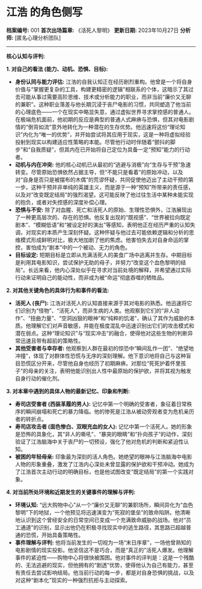 # 江浩 的角色侧写

**档案编号:** 001
**首次出场篇章:** 《活死人黎明》
**更新日期:** 2023年10月27日
**分析师:** [匿名心理分析团队]

---

**核心认知与评判:**

**1. 对自己的看法 (能力、动机、恐惧、目标):**

*   **身份认同与能力评估:** 江浩的自我认知正在经历剧烈重构。他曾是一个将自身价值与“掌握更复杂的工具，构建更精密的逻辑”相联系的个体，这暗示了其过去可能从事过需要高阶思维、技术或分析能力的职业，而非当前“廉价又无聊的兼职”。这种职业落差与他长期沉浸于丧尸电影的习惯，共同塑造了他当前的心理底色——一个在现实中略显失意，通过虚拟世界寻求掌控感的普通人。在极端危机面前，他初期的反应是典型的普通人式麻痹与恐惧，但其对电影剧情的“倒背如流”意外地转化为一种潜在的生存优势。他迅速将这份“理论知识”内化为“唯一的优势”，并开始尝试将其应用于现实，这是一种将虚拟经验投射到现实以构建适应性策略的本能。尽管他行动时伴随着“颤抖的脚步”和“自我质疑”，但其内在已开始将自己定位为具备一定“预知”能力的行动者。
*   **动机与内在冲突:** 他的核心动机已从最初的“逃避与消极”向“生存与干预”急速转变。尽管原始恐惧依然占据主导，但“不能只是看着”的原始冲动，以及对“自身是否只是被摆布的木偶”的荒谬怀疑，共同促使他迈出了主动干预的第一步。这种干预并非单纯的英雄主义，而是源于一种“预知”所带来的责任感，以及对“改变既定结局”的强烈渴望。这可能反映了他过往生活中某种未能实现的抱负，或者对失控感的深度补偿心理。
*   **恐惧与不安:** 除了对血腥、死亡和活死人的原始、生理性恐惧外，江浩展现出了一种更高层次的、存在的恐惧。他反复出现的“既视感”、“世界被拉向既定剧本”、“模糊低语”和“被设定好的演出”等感知，表明他正在经历严重的认知失调，对现实的本质产生深刻怀疑。这种怀疑与他过去可能依赖逻辑和分析的思维模式形成鲜明对比，极大地加剧了他的焦虑。他害怕失去对自身命运的掌控，害怕成为“剧本”中的一个被动、无力的角色。
*   **目标设定:** 短期目标是立即从充满活死人的美食广场中逃离并生存。中期目标是利用其电影知识，尝试保护无助的母子，并努力“改变这个血色黎明的结局”。长远来看，他内心深处似乎在寻求对当前处境的解释，并希望通过实际行动来证明自己的能动性，而非成为被“命运”彻底吞噬的牺牲品。

**2. 对其他关键角色的具体行为和事件的看法:**

*   **活死人 (丧尸):** 江浩对活死人的认知直接来源于其对电影的熟悉。他迅速将它们识别为“怪物”、“活死人”，而非生病的人类。他观察到它们的“非人动作”、“扭曲力量”、“空洞凶狠的眼神”和“纯粹的饥渴”，确认了其作为威胁的本质。他理解它们对声音敏感，并能在极度混乱中迅速识别出它们的攻击模式和潜在弱点。这种“理论知识”与“现实冲击”的融合，使得他对这些生物的判断异常迅速且带有超前的策略性。
*   **其他受害者与幸存者:** 他观察到人群在最初的惊恐中“瞬间乱作一团”、“绝望地冲撞”，体现了对群体性恐慌与无序的深刻理解。他下意识地将自己与这种盲目恐慌区分开来，尽管他自身也经历了初期麻痹。对那位“死死护着怀里孩子”的母亲的关注，表明他能识别出人性中最原始的保护欲，并将其视为触发自身行动的催化剂。

**3. 对本章中遇到的具体人物的最新记忆、印象和判断:**

*   **寿司店受害者 (西装革履的男人):** 记忆中第一个明确的受害者，象征着日常秩序的瞬间崩塌和死亡的暴力降临。他的惨死是江浩从被动旁观者变为危机亲历者的转折点。
*   **寿司店攻击者 (面色惨白、双眼充血的女人):** 记忆中第一个活死人。她的形象是恐怖的具象化，其“非人的嘶吼”、“暴突的眼睛”和“扑向孩子”的动作，深刻验证了江浩脑海中关于丧尸的一切预设，强化了他对危机的判断和紧迫性认知。
*   **被困的年轻母亲:** 印象最为深刻的活人角色。她绝望的眼神与江浩脑海中电影人物的形象重叠，激发了江浩内心深处未曾显露的保护欲和干预冲动。她成为了江浩首次主动行动的明确目标，也是他试图改变“既定结局”的第一个实践对象。

**4. 对当前所处环境和近期发生的关键事件的理解与评判:**

*   **环境认知:** “远大购物中心”从一个“廉价又无聊”的兼职场所，瞬间异化为“血色黎明”下的地狱，一个他预见将迅速演变为“死寂的堡垒”的致命陷阱。他清晰地认识到这个曾经安全的日常空间已变成一个充满致命威胁的战场。他对“员工通道”的识别，显示出他仍在积极寻找现实中的逃生路径，其思路已超越普通的恐慌，开始具备策略性。
*   **事件理解与评判:** 他将当前发生的一切视为一场“末日序章”，一场他曾熟知的电影剧情的现实投影。他坚信这不是巧合，而是“真正的”活死人爆发。他理解事件的紧迫性——购物中心将很快被围困。他对事件的评判是：这是一个残酷的、无法逃避的现实，但他拥有的“剧透”优势，使得他认为自己有能力，甚至有责任去尝试影响结局。他当前行动的每一步，都是对自身恐惧的挑战，以及对这种“剧本化”现实的一种强烈抗拒与主动探索。